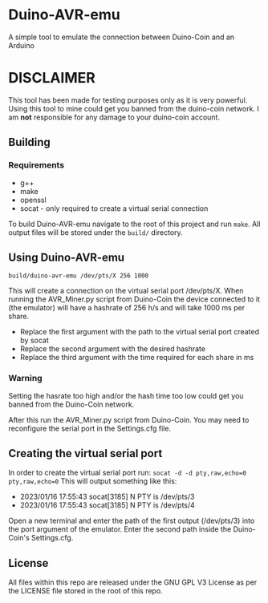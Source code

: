 # Duino-AVR-emu
A simple tool to emulate the connection between Duino-Coin and an Arduino
# DISCLAIMER
This tool has been made for testing purposes only as it is very powerful. Using this tool to mine could get you banned from the duino-coin network. I am **not** responsible for any damage to your duino-coin account.
## Building
### Requirements
* g++
* make
* openssl
* socat - only required to create a virtual serial connection

To build Duino-AVR-emu navigate to the root of this project and run `make`. All output files will be stored under the `build/` directory.

## Using Duino-AVR-emu
`build/duino-avr-emu /dev/pts/X 256 1000`

This will create a connection on the virtual serial port /dev/pts/X. When running the AVR_Miner.py script from Duino-Coin the device connected to it (the emulator) will have a hashrate of 256 h/s and will take 1000 ms per share.

* Replace the first argument with the path to the virtual serial port created by socat
* Replace the second argument with the desired hashrate
* Replace the third argument with the time required for each share in ms

### Warning
Setting the hasrate too high and/or the hash time too low could get you banned from the Duino-Coin network.

After this run the AVR_Miner.py script from Duino-Coin. You may need to reconfigure the serial port in the Settings.cfg file.

## Creating the virtual serial port
In order to create the virtual serial port run: `socat -d -d pty,raw,echo=0 pty,raw,echo=0`
This will output something like this:

* 2023/01/16 17:55:43 socat[3185] N PTY is /dev/pts/3
* 2023/01/16 17:55:43 socat[3185] N PTY is /dev/pts/4

Open a new terminal and enter the path of the first output (/dev/pts/3) into the port argument of the emulator. Enter the second path inside the Duino-Coin's Settings.cfg.


## License
All files within this repo are released under the GNU GPL V3 License as per the LICENSE file stored in the root of this repo.
